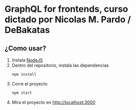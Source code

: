 # GraphQL for frontends, curso dictado por Nicolas M. Pardo / DeBakatas

## ¿Como usar?

1. Instala [NodeJS](https://nodejs.org/en/)
1. Dentro del repositorio, instala las dependencias
    ```sh
    npm install
    ```
1. Corre el proyecto
    ```sh
    npm start
    ```
1. Mira el proyecto en [http://localhost:3000](http://localhost:3000)
